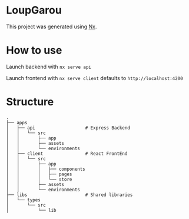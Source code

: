 

# LoupGarou

This project was generated using [Nx](https://nx.dev).

# How to use
Launch backend with `nx serve api`

Launch frontend with `nx serve client` defaults to `http://localhost:4200`

# Structure

```
.
├── apps
│   ├── api                   # Express Backend
│   │   └── src
│   │       ├── app
│   │       ├── assets
│   │       └── environments
│   ├── client                # React FrontEnd
│   │   └── src
│   │       ├── app
│   │       │   ├── components
│   │       │   ├── pages
│   │       │   └── store
│   │       ├── assets
│   │       └── environments
├── libs                      # Shared libraries
│   └── types
│       └── src
│           └── lib
```